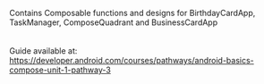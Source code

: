 Contains Composable functions and designs for BirthdayCardApp, TaskManager, ComposeQuadrant and BusinessCardApp </br>
</br>
</br>
Guide available at: https://developer.android.com/courses/pathways/android-basics-compose-unit-1-pathway-3 
